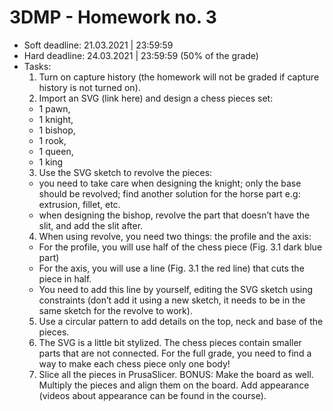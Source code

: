 # 3DMP -  Homework no. 3
- Soft deadline: 21.03.2021 | 23:59:59
- Hard deadline:  24.03.2021 | 23:59:59 (50% of the grade) 
- Tasks:
  1. Turn on capture history (the homework will not be graded if capture history is not turned on).
  2. Import an SVG (link here) and design a chess pieces set:
    * 1 pawn,
    * 1 knight, 
    * 1 bishop,
    * 1 rook, 
    * 1 queen,
    * 1 king
  3. Use the SVG sketch to revolve the pieces: 
    * you need to take care when designing the knight; only the base should be revolved; find another solution for the horse part e.g: extrusion, fillet, etc.
    * when designing the bishop, revolve the part that doesn’t have the slit, and add the slit after.
  4. When using revolve, you need two things: the profile and the axis:
    * For the profile, you will use half of the chess piece (Fig. 3.1 dark blue part)
    * For the axis, you will use a line (Fig. 3.1 the red line) that cuts the piece in half. 
    * You need to add this line by yourself, editing the SVG sketch using constraints (don’t add it using a new sketch, it needs to be in the same sketch for the revolve to work).
  5. Use a circular pattern to add details on the top, neck and base of the pieces.
  6. The SVG is a little bit stylized. The chess pieces contain smaller parts that are not connected. For the full grade, you need to find a way to make each chess piece only one body!
  7. Slice all the pieces in PrusaSlicer.
  BONUS: Make the board as well. Multiply the pieces and align them on the board. Add appearance (videos about appearance can be found in the course).
